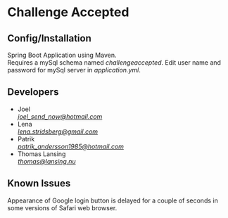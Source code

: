 # Challenge Accepted

## Config/Installation

Spring Boot Application using Maven.  
Requires a mySql schema named *challengeaccepted*. Edit user name and password for mySql server in *application.yml*.

## Developers
- Joel  
*joel_send_now@hotmail.com*
- Lena  
*lena.stridsberg@gmail.com*
- Patrik  
*patrik_andersson1985@hotmail.com*
- Thomas Lansing  
*thomas@lansing.nu*

## Known Issues

Appearance of Google login button is delayed for a couple of seconds in some versions of Safari web browser.